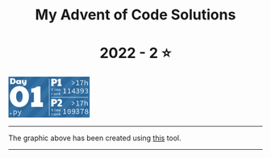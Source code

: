 <h1 align="center">
  My Advent of Code Solutions
</h1>

<!-- AOC TILES BEGIN -->
<h1 align="center">
  2022 - 2 ⭐
</h1>
<a href="2022/01/01.py">
  <img src="Media/2022/01.png" width="161px">
</a>
<!-- AOC TILES END -->


---

The graphic above has been created using [this](https://github.com/LiquidFun/adventofcode) tool. 

---
